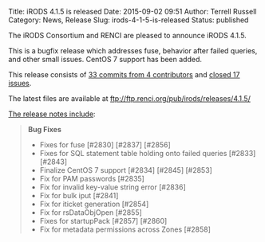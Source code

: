 Title: iRODS 4.1.5 is released
Date: 2015-09-02 09:51
Author: Terrell Russell
Category: News, Release
Slug: irods-4-1-5-is-released
Status: published

The iRODS Consortium and RENCI are pleased to announce iRODS 4.1.5.

This is a bugfix release which addresses fuse, behavior after failed
queries, and other small issues. CentOS 7 support has been added.

This release consists of [33 commits from 4
contributors](https://github.com/irods/irods/compare/4.1.4...4.1.5) and
[closed 17
issues](https://github.com/irods/irods/issues?q=milestone%3A4.1.5).

The latest files are available at
<ftp://ftp.renci.org/pub/irods/releases/4.1.5/>

[The release notes
include](https://docs.irods.org/4.1.5/release_notes/):

> **Bug Fixes**
>
> -   Fixes for fuse [\#2830] [\#2837] [\#2856]
> -   Fixes for SQL statement table holding onto failed queries [\#2833]
>     [\#2843]
> -   Finalize CentOS 7 support [\#2834] [\#2845] [\#2853]
> -   Fix for PAM passwords [\#2835]
> -   Fix for invalid key-value string error [\#2836]
> -   Fix for bulk iput [\#2841]
> -   Fix for iticket generation [\#2854]
> -   Fix for rsDataObjOpen [\#2855]
> -   Fixes for startupPack [\#2857] [\#2860]
> -   Fix for metadata permissions across Zones [\#2858]

